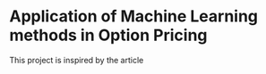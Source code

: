 # Application of Machine Learning methods in Option Pricing

This project is inspired by the article 

